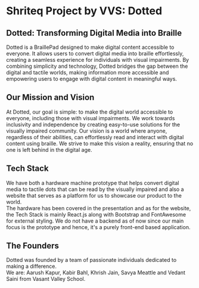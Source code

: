# Shriteq Project by VVS: Dotted 
## Dotted: Transforming Digital Media into Braille
Dotted is a BraillePad designed to make digital content accessible to everyone. It allows users to convert digital media into braille effortlessly, creating a seamless experience for individuals with visual impairments. By combining simplicity and technology, Dotted bridges the gap between the digital and tactile worlds, making information more accessible and empowering users to engage with digital content in meaningful ways.<br>  
## Our Mission and Vision<br>
At Dotted, our goal is simple: to make the digital world accessible to everyone, including those with visual impairments. We work towards inclusivity and independence by creating easy-to-use solutions for the visually impaired community. Our vision is a world where anyone, regardless of their abilities, can effortlessly read and interact with digital content using braille. We strive to make this vision a reality, ensuring that no one is left behind in the digital age. <br>

## Tech Stack
We have both a hardware machine prototype that helps convert digital media to tactile dots that can be read by the visually impaired and also a website that serves as a platform for us to showcase our product to the world.<br>
The hardware has been covered in the presentation and as for the website, the Tech Stack is mainly React.js along with Bootstrap and FontAwesome for external styling. We do not have a backend as of now since our main focus is the prototype and hence, it's a purely front-end based application.


## The Founders<br>
Dotted was founded by a team of passionate individuals dedicated to making a difference.<br>
We are: Aarush Kapur, Kabir Bahl, Khrish Jain, Savya Meattle and Vedant Saini from Vasant Valley School.